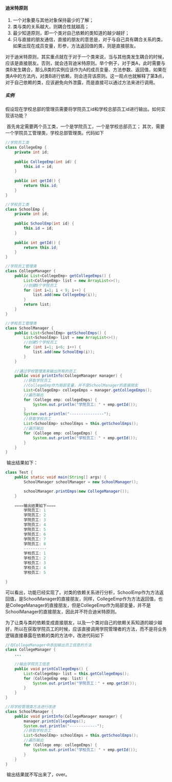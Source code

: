 #### 迪米特原则
1. 一个对象要与其他对象保持最少的了解；
2. 类与类的关系越大，则耦合性就越高；
3. 最少知道原则，即一个类对自己依赖的类知道的越少越好；
4. 只与直接的朋友通信，直接的朋友的意思是，对于与自己具有耦合关系的类，如果出现在成员变量，形参，方法返回值的类，则是直接朋友。

​    对于迪米特原则，其实重点就在于对于一个类来说，当与其他类发生耦合的时候，应该是直接朋友。否则，就会违背迪米特原则。举个例子，对于类A，此时需要与类B发生耦合，那么B类的实例应该作为A的成员变量、方法参数、返回值，如果在类A中的方法内，对类B进行依赖，则会违背该原则。这一观点也就解释了第**3**点，对于自己依赖的类，应该避免向外泄露，而是直接可以通过方法来进行调用。

##### 实例

​    假设现在学校总部的管理员需要将学院员工id和学校总部员工id进行输出。如何实现该功能？

​    首先肯定需要两个员工类，一个是学院员工，一个是学校总部员工； 其次，需要一个学院员工管理类，学校总部管理类。代码如下

```java
//学院员工类
class CollegeEmp {
    private int id;
    
    public CollegeEmp(int id) {
        this.id = id;
    }
    
    public int getId() {
        return this.id;
    }
}

//学校员工类
class SchoolEmp {
    private int id;
    
    public SchoolEmp(int id) {
        this.id = id;
    }
    
    public int getId() {
        return this.id;
    }
}

//学院员工管理类
class CollegeManager {
    public List<CollegeEmp> getCollegeEmps() {
        List<CollegeEmp> list = new ArrayList<>();
        //创建8个学院员工
        for (int i=1; i < 9; i++) {
            list.add(new CollegeEmp(i));
        }
        return list;
    }
}

//学校员工管理类
class SchoolManager {
    public List<SchoolEmp> getSchoolEmps() {
        List<SchoolEmp> list = new ArrayList<>();
        //创建5个学校员工
        for (int i=1; i<6; i++) {
            list.add(new SchoolEmp(i));
        }
    }
    
    //通过学校管理类来输出所有的员工
    public void printInfo(CollegeManager manager) {
        //获取学院员工
        //CollegeEmp作为局部变量，并不是SchoolManager的直接朋友
        List<CollegeEmp> collegeEmps = manager.getCollegeEmps();
        //遍历输出
        for (College emp: collegeEmps) {
            System.out.println("学院员工: " + emp.getId());
        }
        System.out.println("---------------");
        //获取学校员工
        List<SchoolEmp> schoolEmps = this.getSchoolEmps();
        //遍历输出
        for (College emp: collegeEmps) {
            System.out.println("学校员工: " + emp.getId());
        }
    }
}
```

​    输出结果如下：

```java
class Test {
    public static void main(String[] args) {
        SchoolManager schoolManager = new SchoolManager();

        schoolManager.printEmps(new CollegeManager());
    }
    
    ====输出结果如下====
        学院员工: 1
        学院员工: 2
        学院员工: 3
        学院员工: 4
        学院员工: 5
        学院员工: 6
        学院员工: 7
        学院员工: 8
        ----------
        学校员工: 1
        学校员工: 2
        学校员工: 3
        学校员工: 4
        学校员工: 5

}
```

​    可以看出，功能已经实现了。对类的依赖关系进行分析，SchoolEmp作为方法返回值，是SchoolManager的直接朋友，同样，CollegeEmp作为方法返回值，也是CollegeManager的直接朋友，但是CollegeEmp作为局部变量，并不是SchoolManager的直接朋友，因此并不符合迪米特原则。

​    为了让类与类的依赖变成直接朋友，以及一个类对自己的依赖关系知道的越少越好，所以在获取学院员工的时候，应该直接调用学院管理者的方法，而不是将业务逻辑直接暴露在依赖的类的方法中，改进代码如下

```java
//在CollegeManager中添加输出员工信息的方法
class CollegeManager {
    ...
        
    //输出学院员工信息
    public void printCollegeEmps() {
        List<CollegeEmp> list = this.getCollegeEmps();
        for (CollegeEmp emp: list) {
            System.out.println("学院员工：" + emp.getId());
        }
    }
}

//将学校管理类方法进行改进
class SchoolManager {
    public void printInfo(CollegeManager manager) {
        manager.printCollegeEmps();
        System.out.println("------------");
        //获取学校员工
        List<SchoolEmp> schoolEmps = this.getSchoolEmps();
        //遍历输出
        for (College emp: collegeEmps) {
            System.out.println("学校员工: " + emp.getId());
        }
    }
}
```

​    输出结果就不写出来了，over。
